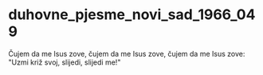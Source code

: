 # duhovne_pjesme_novi_sad_1966_049
Čujem da me Isus zove, čujem da me Isus zove, čujem da me Isus zove: "Uzmi križ svoj, slijedi, slijedi me!"